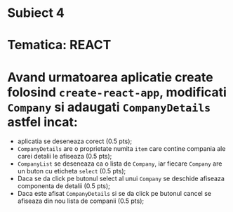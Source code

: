 # Subiect 4
# Tematica: REACT

# Avand urmatoarea aplicatie create folosind `create-react-app`, modificati `Company` si adaugati `CompanyDetails` astfel incat:
- aplicatia se deseneaza corect (0.5 pts);
- `CompanyDetails` are o proprietate numita `item` care contine compania ale carei detalii le afiseaza (0.5 pts);
- `CompanyList` se deseneaza ca o lista de  `Company`, iar fiecare `Company` are un buton cu eticheta `select` (0.5 pts);
- Daca se da click pe butonul select al unui `Company` se deschide afiseaza componenta de detalii (0.5 pts);
- Daca este afisat `CompanyDetails` si se da click pe butonul cancel se afiseaza din nou lista de companii (0.5 pts);
